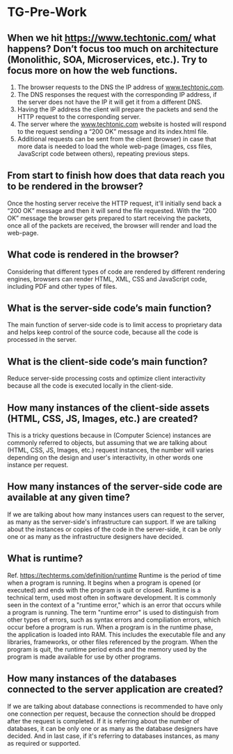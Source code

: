 # TG-Pre-Work

## When we hit https://www.techtonic.com/ what happens? Don’t focus too much on architecture (Monolithic, SOA, Microservices, etc.). Try to focus more on how the web functions.

1. The browser requests to the DNS the IP address of www.techtonic.com.
2. The DNS responses the request with the corresponding IP address, if the server does not have the IP it will get it from a different DNS.
3. Having the IP address the client will prepare the packets and send the HTTP request to the corresponding server.
4. The server where the www.techtonic.com website is hosted will respond to the request sending a “200 OK” message and its index.html file.
5. Additional requests can be sent from the client (browser) in case that more data is needed to load the whole web-page (images, css files, JavaScript code between others), repeating previous steps.


## From start to finish how does that data reach you to be rendered in the browser?

Once the hosting server receive the HTTP request, it'll initially send back a “200 OK” message and then it will send the file requested.
With the “200 OK” message the browser gets prepared to start receiving the packets, once all of the packets are received, the browser will render and load the web-page.

## What code is rendered in the browser?

Considering that different types of code are rendered by different rendering engines, browsers can render HTML, XML, CSS and JavaScript code, including PDF and other types of files.

## What is the server-side code’s main function?

The main function of server-side code is to limit access to proprietary data and helps keep control of the source code, because all the code is processed in the server.

## What is the client-side code’s main function?

Reduce server-side processing costs and optimize client interactivity because all the code is executed locally in the client-side.

## How many instances of the client-side assets (HTML, CSS, JS, Images, etc.) are created?

This is a tricky questions because in (Computer Science) instances are commonly referred to objects, but assuming that we are talking about (HTML, CSS, JS, Images, etc.) request instances, the number will varies depending on the design and user's interactivity, in other words one instance per request.

## How many instances of the server-side code are available at any given time?

If we are talking about how many instances users can request to the server, as many as the server-side's infrastructure can support.
If we are talking about the instances or copies of the code in the server-side, it can be only one or as many as the infrastructure designers have decided.

## What is runtime?

Ref. https://techterms.com/definition/runtime
Runtime is the period of time when a program is running. It begins when a program is opened (or executed) and ends with the program is quit or closed.
Runtime is a technical term, used most often in software development. It is commonly seen in the context of a "runtime error," which is an error that occurs while a program is running. The term "runtime error" is used to distinguish from other types of errors, such as syntax errors and compiliation errors, which occur before a program is run.
When a program is in the runtime phase, the application is loaded into RAM. This includes the executable file and any libraries, frameworks, or other files referenced by the program. When the program is quit, the runtime period ends and the memory used by the program is made available for use by other programs.

## How many instances of the databases connected to the server application are created?

If we are talking about database connections is recommended to have only one connection per request, because the connection should be dropped after the request is completed.
If it is referring about the number of databases, it can be only one or as many as the database designers have decided.
And in last case, if it's referring to databases instances, as many as required or supported.
